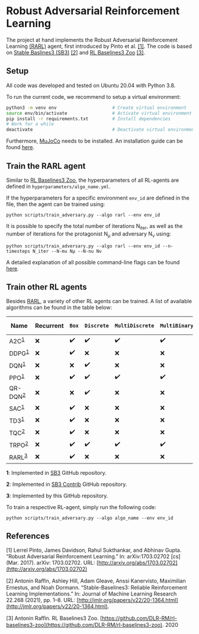 # Robust Adversarial Reinforcement Learning

The project at hand implements the Robust Adversarial Reinforcement Learning [(RARL)](https://arxiv.org/abs/1703.02702) agent, first introduced by Pinto et al. [[1]](#1). The code is based on [Stable Baslines3 (SB3)](https://github.com/DLR-RM/stable-baselines3) [[2]](#2) and [RL Baselines3 Zoo](https://github.com/DLR-RM/rl-baselines3-zoo) [[3]](#3).


## Setup
All code was developed and tested on Ubuntu 20.04 with Python 3.8.

To run the current code, we recommend to setup a virtual environment: 

```bash
python3 -m venv env                     # Create virtual environment
source env/bin/activate                 # Activate virtual environment
pip install -r requirements.txt         # Install dependencies
# Work for a while
deactivate                              # Deactivate virtual environment
```

Furthermore, [MuJoCo](https://mujoco.org/) needs to be installed. An installation guide can be found [here](https://github.com/openai/mujoco-py).

## Train the RARL agent

Similar to [RL Baselines3 Zoo](https://github.com/DLR-RM/rl-baselines3-zoo), the hyperparameters of all RL-agents are defined in `hyperparameters/algo_name.yml`. 

If the hyperparameters for a specific environment `env_id` are defined in the file, then the agent can be trained using: 

```
python scripts/train_adversary.py --algo rarl --env env_id
```

It is possible to specify the total number of iterations N<sub>iter</sub>, as well as the number of iterations for the protagonist N<sub>μ</sub> and adversary N<sub>ν</sub> using:

```
python scripts/train_adversary.py --algo rarl --env env_id --n-timesteps N_iter --N-mu Nμ --N-nu Nν
```

A detailed explanation of all possible command-line flags can be found [here](ReadMeFiles/ARGUMENTS.md).

## Train other RL agents

Besides [RARL](https://arxiv.org/abs/1703.02702), a variety of other RL agents can be trained. A list of available algorithms can be found in the table below: 

| **Name**         | **Recurrent**      | `Box`          | `Discrete`     | `MultiDiscrete` | `MultiBinary`  | **Multi Processing**              |
| ------------------- | ------------------ | ------------------ | ------------------ | ------------------- | ------------------ | --------------------------------- |
| A2C<sup>[1](#f1)</sup>   | :x: | :heavy_check_mark: | :heavy_check_mark: | :heavy_check_mark: | :heavy_check_mark: | :heavy_check_mark: |
| DDPG<sup>[1](#f1)</sup>  | :x: | :heavy_check_mark: | :x:                | :x:                 | :x:                | :heavy_check_mark: |
| DQN<sup>[1](#f1)</sup>   | :x: | :x: | :heavy_check_mark: | :x:                 | :x:                | :heavy_check_mark: |
| PPO<sup>[1](#f1)</sup>   | :x: | :heavy_check_mark: | :heavy_check_mark: | :heavy_check_mark:  | :heavy_check_mark: | :heavy_check_mark: |
| QR-DQN<sup>[2](#f2)</sup>  | :x: | :x: | :heavy_check_mark: | :x:                 | :x:                | :heavy_check_mark: |
| SAC<sup>[1](#f1)</sup>   | :x: | :heavy_check_mark: | :x:                | :x:                 | :x:                | :heavy_check_mark: |
| TD3<sup>[1](#f1)</sup>   | :x: | :heavy_check_mark: | :x:                | :x:                 | :x:                | :heavy_check_mark: |
| TQC<sup>[2](#f2)</sup>   | :x: | :heavy_check_mark: | :x:                | :x:                 | :x: | :heavy_check_mark: |
| TRPO<sup>[2](#f2)</sup>  | :x: | :heavy_check_mark: | :heavy_check_mark: | :heavy_check_mark:  | :heavy_check_mark: | :heavy_check_mark: |
| RARL<sup>[3](#f3)</sup>  | :x: | :heavy_check_mark: | :x: | :x:  | :x: | :x: |

<b id="f1">1</b>: Implemented in [SB3](https://github.com/DLR-RM/stable-baselines3) GitHub repository. 

<b id="f2">2</b>: Implemented in [SB3 Contrib](https://github.com/Stable-Baselines-Team/stable-baselines3-contrib) GitHub repository.

<b id="f3">3</b>: Implemented by this GitHub repository.

To train a respective RL-agent, simply run the following code: 

```
python scripts/train_adversary.py --algo algo_name --env env_id
```

## References
<a id="1">[1]</a> Lerrel Pinto, James Davidson, Rahul Sukthankar, and Abhinav Gupta. “Robust Adversarial Reinforcement Learning.” In: arXiv:1703.02702 \[cs\] (Mar. 2017). arXiv: 1703.02702. URL: [http://arxiv.org/abs/1703.02702](http://arxiv.org/abs/1703.02702)

<a id="2">[2]</a> Antonin Raﬀin, Ashley Hill, Adam Gleave, Anssi Kanervisto, Maximilian Ernestus, and Noah Dormann. “Stable-Baselines3: Reliable Reinforcement Learning Implementations.” In: Journal of Machine Learning Research 22.268 (2021), pp. 1–8. URL: [http://jmlr.org/papers/v22/20-1364.html](http://jmlr.org/papers/v22/20-1364.html).

<a id="3">[3]</a> Antonin Raﬀin. RL Baselines3 Zoo. [https://github.com/DLR-RM/rl-baselines3-zoo](https://github.com/DLR-RM/rl-baselines3-zoo). 2020